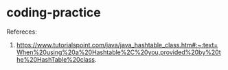 # coding-practice
Refereces:

1. https://www.tutorialspoint.com/java/java_hashtable_class.htm#:~:text=When%20using%20a%20Hashtable%2C%20you,provided%20by%20the%20HashTable%20class.
